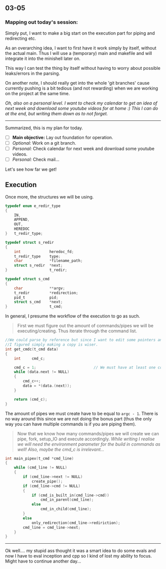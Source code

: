 ## 03-05
### Mapping out today's session:
Simply put, I want to make a big start on the execution part for piping and redirecting etc.

As an overarching idea, I want to first have it work simply by itself, without the actual main. Thus I will use a (temporary) main and makefile and will integrate it into the minishell later on. 

This way I can test the thing by itself without having to worry about possible leaks/errors in the parsing.

On another note, I should really get into the whole 'git branches' cause currently pushing is a bit tedious (and not rewarding) when we are working on the project at the same time.

*Oh, also on a personal level. I want to check my calendar to get an idea of next week and download some youtube videos for at home :) This I can do at the end, but writing them down as to not forget.*

---
Summarized, this is my plan for today.

- [ ] **Main objective:** Lay out foundation for operation.
- [ ] *Optional:* Work on a git branch.
- [ ] *Personal:* Check calendar for next week and download some youtube videos.
- [ ] *Personal:* Check mail...

Let's see how far we get!

Execution
---
Once more, the structures we will be using.
```c
typedef enum e_redir_type
{
	IN,
	APPEND,
	OUT,
	HEREDOC
}	t_redir_type;

typedef struct s_redir
{
	int				heredoc_fd;
	t_redir_type	type;
	char			*filename_path;
	struct s_redir	*next;
}					t_redir;

typedef struct s_cmd
{
	char			**argv;
	t_redir			*redirection;
	pid_t			pid;
	struct s_cmd	*next;
}					t_cmd;
```

In general, I presume the workflow of the execution to go as such.

> First we must figure out the amount of commands/pipes we will be executing/creating.
Thus iterate through the command list.
```c
//We could parse by reference but since I want to edit some pointers and then discard them,
//I figured simply making a copy is wiser.
int	get_cmdc(t_cmd data)
{
	int		cmd_c;

	cmd_c = 1;							// We must have at least one command (structure)
	while (data.next != NULL)
	{
		cmd_c++;
		data = *(data.(next));
	}

	return (cmd_c);
}
```

The amount of pipes we must create have to be equal to `argc - 1`. There is no way around this since we are not doing the bonus part (thus the only way you can have multiple commands is if you are piping them).

>Now that we know how many commands/pipes we will create we can pipe, fork, setup_IO and execute accordingly.
*While writing I realise we will need the environment parameter for the build in commands as well! Also, maybe the cmd_c is irrelevant...*
```c
int	main_pipex(t_cmd *cmd_line)
{
	while (cmd_line != NULL)
	{
		if (cmd_line->next != NULL)
			create_pipe();
		if (cmd_line->cmd != NULL)
		{
			if (cmd_is_built_in(cmd_line->cmd))
				cmd_in_parent(cmd_line);
			else
				cmd_in_child(cmd_line);
		}
		else
			only_redirection(cmd_line->rediriction);
		cmd_line = cmd_line->next;
	}
}
```
---

Ok well.... my stupid ass thought it was a smart idea to do some evals and now I have to eval inception and cpp so I kind of lost my ability to focus. Might have to continue another day...
